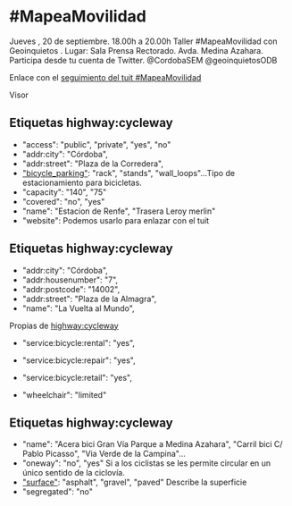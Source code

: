 # #MapeaMovilidad

Jueves , 20 de septiembre. 18.00h a 20.00h Taller #MapeaMovilidad con Geoinquietos . Lugar: Sala Prensa Rectorado. Avda. Medina Azahara. Participa desde tu cuenta de Twitter. @CordobaSEM @geoinquietosODB

Enlace con el [seguimiento del tuit #MapeaMovilidad](https://twitter.com/search?f=tweets&vertical=default&q=%23mapeamovilidad&src=typd&lang=es)

Visor

## Etiquetas highway:cycleway

- "access": "public", "private", "yes", "no"
- "addr:city": "Córdoba",
- "addr:street": "Plaza de la Corredera",
- ["bicycle_parking"](https://wiki.openstreetmap.org/wiki/ES:Key:bicycle_parking): "rack", "stands", "wall_loops"...Tipo de estacionamiento para bicicletas.
- "capacity": "140", "75"
- "covered": "no", "yes"
- "name": "Estacion de Renfe", "Trasera Leroy merlin"
- "website":  Podemos usarlo para enlazar con el tuit


## Etiquetas highway:cycleway

- "addr:city": "Córdoba",
- "addr:housenumber": "7",
- "addr:postcode": "14002",
- "addr:street": "Plaza de la Almagra",
- "name": "La Vuelta al Mundo",

Propias de [highway:cycleway](https://wiki.openstreetmap.org/wiki/Tag:shop%3Dbicycle)

- "service:bicycle:rental": "yes",
- "service:bicycle:repair": "yes",
- "service:bicycle:retail": "yes",

- "wheelchair": "limited"


## Etiquetas highway:cycleway

- "name": "Acera bici Gran Vía Parque a Medina Azahara", "Carril bici C/ Pablo Picasso", "Via Verde de la Campina"...
- "oneway": "no", "yes" Si a los ciclistas se les permite circular en un único sentido de la ciclovía.
- ["surface"](https://wiki.openstreetmap.org/wiki/ES:Key:surface): "asphalt",  "gravel", "paved" Describe la superficie
- "segregated": "no"


